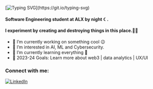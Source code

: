 [![Typing SVG](https://readme-typing-svg.demolab.com?font=Poppins&pause=1000&color=F7F7F7&random=false&width=435&lines=Hello+there+%F0%9F%91%8B;Hey%2C+I'm+Jonathan!+Nice+to+see+you.)](https://git.io/typing-svg)
#### Software Engineering student at ALX by night ☾. 
#### I experiment by creating and destroying things in this place.🐱‍👤

- 🔭 I’m currently working on something cool 😉
- 👀 I’m interested in AI, ML and Cybersecurity.
- 🌱 I’m currently learning everything 🤣
- 🥅 2023-24 Goals: Learn more about web3 | data analytics | UX/UI

### Connect with me:
<div align="left">
    <a href="https://www.linkedin.com/in/jnkotey/">
        <img src="https://img.shields.io/badge/LinkedIn-0077B5?style=for-the-badge&logo=linkedin&logoColor=white" alt="LinkedIn"/>
    </a>
</div>


<!---
kofilolx/kofilolx is a ✨ special ✨ repository because its `README.md` (this file) appears on your GitHub profile.
You can click the Preview link to take a look at your changes.
--->
